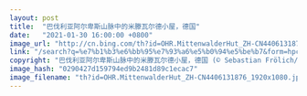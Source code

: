 ```yaml
---
layout: post
title:  "巴伐利亚阿尔卑斯山脉中的米滕瓦尔德小屋，德国"
date:   "2021-01-30 16:00:00 +0800"
image_url: "http://cn.bing.com/th?id=OHR.MittenwalderHut_ZH-CN4406131876_1920x1080.jpg&rf=LaDigue_1920x1080.jpg&pid=hp"
link: "/search?q=%e7%b1%b3%e6%bb%95%e7%93%a6%e5%b0%94%e5%be%b7&form=hpcapt&mkt=zh-cn"
copyright: "巴伐利亚阿尔卑斯山脉中的米滕瓦尔德小屋，德国 (© Sebastian Frölich/Offset by Shutterstock)"
image_hash: "0290427d159794ed9b2481d89c1ecac7"
image_filename: "th?id=OHR.MittenwalderHut_ZH-CN4406131876_1920x1080.jpg&rf=LaDigue_1920x1080.jpg&pid=hp"
---
```

